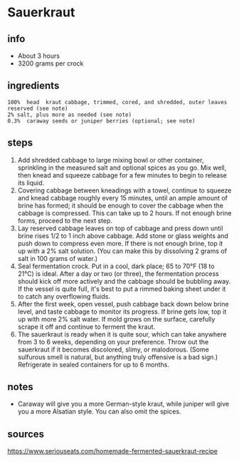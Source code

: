 # Sauerkraut  


## info  
* About 3 hours  
* 3200 grams per crock  

## ingredients  
```
100%  head  kraut cabbage, trimmed, cored, and shredded, outer leaves reserved (see note)
2% salt, plus more as needed (see note)
0.3%  caraway seeds or juniper berries (optional; see note)
```

## steps  
1. Add shredded cabbage to large mixing bowl or other container, sprinkling in the measured salt and optional spices as you go. Mix well, then knead and squeeze cabbage for a few minutes to begin to release its liquid.
2. Covering cabbage between kneadings with a towel, continue to squeeze and knead cabbage roughly every 15 minutes, until an ample amount of brine has formed; it should be enough to cover the cabbage when the cabbage is compressed. This can take up to 2 hours. If not enough brine forms, proceed to the next step.
3. Lay reserved cabbage leaves on top of cabbage and press down until brine rises 1/2 to 1 inch above cabbage. Add stone or glass weights and push down to compress even more. If there is not enough brine, top it up with a 2% salt solution. (You can make this by dissolving 2 grams of salt in 100 grams of water.)
4. Seal fermentation crock. Put in a cool, dark place; 65 to 70°F (18 to 21°C) is ideal. After a day or two (or three), the fermentation process should kick off more actively and the cabbage should be bubbling away. If the vessel is quite full, it's best to put a rimmed baking sheet under it to catch any overflowing fluids.
5. After the first week, open vessel, push cabbage back down below brine level, and taste cabbage to monitor its progress. If brine gets low, top it up with more 2% salt water. If mold grows on the surface, carefully scrape it off and continue to ferment the kraut.
6. The sauerkraut is ready when it is quite sour, which can take anywhere from 3 to 6 weeks, depending on your preference. Throw out the sauerkraut if it becomes discolored, slimy, or malodorous. (Some sulfurous smell is natural, but anything truly offensive is a bad sign.) Refrigerate in sealed containers for up to 6 months. 

## notes  
* Caraway will give you a more German-style kraut, while juniper will give you a more Alsatian style. You can also omit the spices.  

## sources   
https://www.seriouseats.com/homemade-fermented-sauerkraut-recipe  
